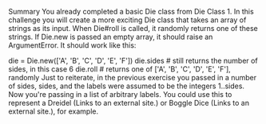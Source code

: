 Summary
You already completed a basic Die class from Die Class 1. In this challenge you will create a more exciting Die class that takes an array of strings as its input. When Die#roll is called, it randomly returns one of these strings. If Die.new is passed an empty array, it should raise an ArgumentError. It should work like this:

die = Die.new(['A', 'B', 'C', 'D', 'E', 'F'])
die.sides # still returns the number of sides, in this case 6
die.roll # returns one of ['A', 'B', 'C', 'D', 'E', 'F'], randomly
Just to reiterate, in the previous exercise you passed in a number of sides, sides, and the labels were assumed to be the integers 1..sides. Now you're passing in a list of arbitrary labels. You could use this to represent a Dreidel (Links to an external site.) or Boggle Dice (Links to an external site.), for example.